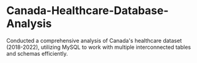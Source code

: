 # Canada-Healthcare-Database-Analysis
Conducted a comprehensive analysis of Canada's healthcare dataset (2018-2022), utilizing MySQL to work with multiple interconnected tables and schemas efficiently.
